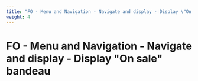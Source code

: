 ```yaml
---
title: "FO - Menu and Navigation - Navigate and display - Display \"On sale\" bandeau"
weight: 4
---
```


# FO - Menu and Navigation - Navigate and display - Display \"On sale\" bandeau
